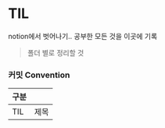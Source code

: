 # TIL
notion에서 벗어나기.. 공부한 모든 것을 이곳에 기록


> 폴더 별로 정리할 것

### 커밋 Convention

|구분|  |
|------|---|
|TIL| 제목 |
